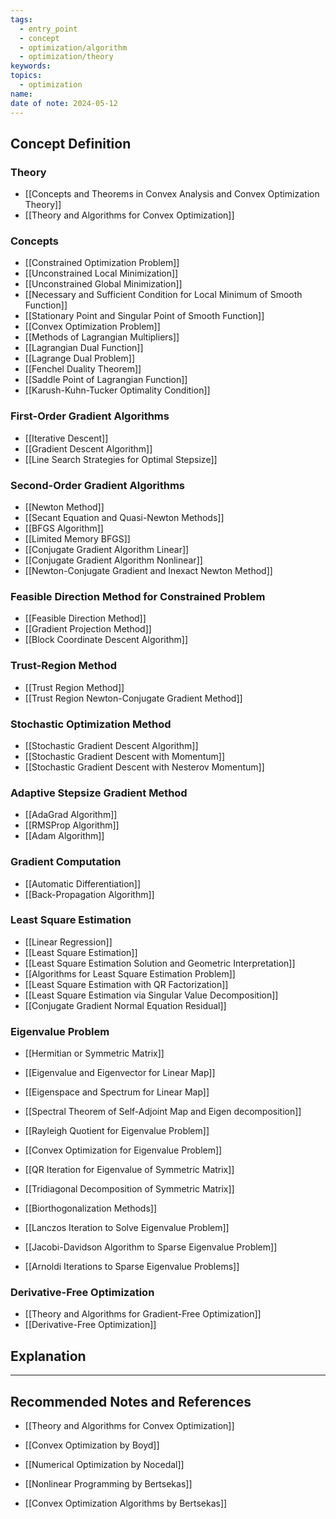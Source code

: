 ```yaml
---
tags:
  - entry_point
  - concept
  - optimization/algorithm
  - optimization/theory
keywords: 
topics:
  - optimization
name: 
date of note: 2024-05-12
---
```


## Concept Definition

### Theory

- [[Concepts and Theorems in Convex Analysis and Convex Optimization Theory]]
- [[Theory and Algorithms for Convex Optimization]]


### Concepts

- [[Constrained Optimization Problem]]
- [[Unconstrained Local Minimization]]
- [[Unconstrained Global Minimization]]
- [[Necessary and Sufficient Condition for Local Minimum of Smooth Function]]
- [[Stationary Point and Singular Point of Smooth Function]]
- [[Convex Optimization Problem]]
- [[Methods of Lagrangian Multipliers]]
- [[Lagrangian Dual Function]]
- [[Lagrange Dual Problem]]
- [[Fenchel Duality Theorem]]
- [[Saddle Point of Lagrangian Function]]
- [[Karush-Kuhn-Tucker Optimality Condition]]

### First-Order Gradient Algorithms

- [[Iterative Descent]]
- [[Gradient Descent Algorithm]]
- [[Line Search Strategies for Optimal Stepsize]]

### Second-Order Gradient Algorithms

- [[Newton Method]]
- [[Secant Equation and Quasi-Newton Methods]]
- [[BFGS Algorithm]]
- [[Limited Memory BFGS]]
- [[Conjugate Gradient Algorithm Linear]]
- [[Conjugate Gradient Algorithm Nonlinear]]
- [[Newton-Conjugate Gradient and Inexact Newton Method]]

### Feasible Direction Method for Constrained Problem

- [[Feasible Direction Method]]
- [[Gradient Projection Method]]
- [[Block Coordinate Descent Algorithm]]

### Trust-Region Method

- [[Trust Region Method]]
- [[Trust Region Newton-Conjugate Gradient Method]]

### Stochastic Optimization Method

- [[Stochastic Gradient Descent Algorithm]]
- [[Stochastic Gradient Descent with Momentum]]
- [[Stochastic Gradient Descent with Nesterov Momentum]]

### Adaptive Stepsize Gradient Method

- [[AdaGrad Algorithm]]
- [[RMSProp Algorithm]]
- [[Adam Algorithm]]


### Gradient Computation

- [[Automatic Differentiation]]
- [[Back-Propagation Algorithm]]

### Least Square Estimation

- [[Linear Regression]]
- [[Least Square Estimation]]
- [[Least Square Estimation Solution and Geometric Interpretation]]
- [[Algorithms for Least Square Estimation Problem]]
- [[Least Square Estimation with QR Factorization]]
- [[Least Square Estimation via Singular Value Decomposition]]
- [[Conjugate Gradient Normal Equation Residual]]


### Eigenvalue Problem

- [[Hermitian or Symmetric Matrix]]
- [[Eigenvalue and Eigenvector for Linear Map]]
- [[Eigenspace and Spectrum for Linear Map]]
- [[Spectral Theorem of Self-Adjoint Map and Eigen decomposition]]
- [[Rayleigh Quotient for Eigenvalue Problem]]
- [[Convex Optimization for Eigenvalue Problem]]

- [[QR Iteration for Eigenvalue of Symmetric Matrix]]
- [[Tridiagonal Decomposition of Symmetric Matrix]]

- [[Biorthogonalization Methods]]
- [[Lanczos Iteration to Solve Eigenvalue Problem]]
- [[Jacobi-Davidson Algorithm to Sparse Eigenvalue Problem]]
- [[Arnoldi Iterations to Sparse Eigenvalue Problems]]


### Derivative-Free Optimization

- [[Theory and Algorithms for Gradient-Free Optimization]]
- [[Derivative-Free Optimization]]



## Explanation





-----------
##  Recommended Notes and References

- [[Theory and Algorithms for Convex Optimization]]

- [[Convex Optimization by Boyd]]
- [[Numerical Optimization by Nocedal]]
- [[Nonlinear Programming by Bertsekas]]
- [[Convex Optimization Algorithms by Bertsekas]]